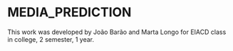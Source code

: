 # MEDIA_PREDICTION
This work was developed by João Barão and Marta Longo for EIACD class in college, 2 semester, 1 year.
